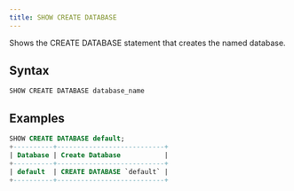 ```yaml
---
title: SHOW CREATE DATABASE
---
```


Shows the CREATE DATABASE statement that creates the named database.

## Syntax

```
SHOW CREATE DATABASE database_name
```

## Examples

```sql
SHOW CREATE DATABASE default;
+----------+---------------------------+
| Database | Create Database           |
+----------+---------------------------+
| default  | CREATE DATABASE `default` |
+----------+---------------------------+
```
